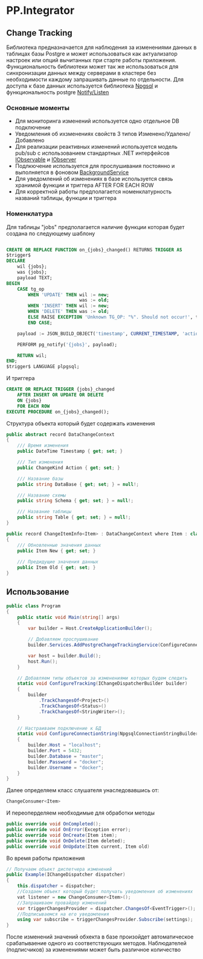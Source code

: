 # PP.Integrator
## Change Tracking

Библиотека предназначается для наблюдения за изменениями данных в таблицах базы Postgre и может использоваться как актуализатор настроек или опций вычитанных при старте работы приложения. Функциональность библиотеки может так же использоваться для синхронизации данных между серверами в кластере без необходимости каждому запрашивать данные по отдельности. Для доступа к базе данных используется библиотека [Npgsql](https://www.npgsql.org/index.html) и функциональность postgre [Notify/Listen](https://www.postgresql.org/docs/current/sql-notify.html)


### Основные моменты

 * Для мониторинга изменений используется одно отдельное DB подключение
 * Уведомления об ихзменениях свойств 3 типов Изменено/Удалено/Добавлено
 * Для реализации реактивных изменений используется модель pub/sub с использованием стандартных .NET интерфейсов [IObservable<T>](https://learn.microsoft.com/ru-ru/dotnet/api/system.iobservable-1?view=net-9.0) и [IObserver<T>](https://learn.microsoft.com/ru-ru/dotnet/api/system.iobserver-1?view=net-9.0)
 * Подлкючение используется для прослушивания постоянно и выполняется в фоновом [BackgroundService](https://learn.microsoft.com/ru-ru/dotnet/api/system.iobserver-1?view=net-9.0)
 * Для уведомлений об изменениях в базе используется связь хранимой функции и триггера AFTER FOR EACH ROW
 * Для корректной работы предполагается номенклатурность названий таблицы, функции и триггера
 
### Номенклатура 
Для таблицы "jobs" предполагается наличие функции которая будет создана по следующему шаблону

```sql

CREATE OR REPLACE FUNCTION on_{jobs}_changed() RETURNS TRIGGER AS
$trigger$
DECLARE
	wil {jobs};
	was {jobs};
	payload TEXT;
BEGIN
	CASE tg_op
		WHEN 'UPDATE' THEN wil := new;
						   was := old;
		WHEN 'INSERT' THEN wil := new;
		WHEN 'DELETE' THEN was := old;
		ELSE RAISE EXCEPTION 'Unknown TG_OP: "%". Should not occur!', tg_op;
		END CASE;

	payload := JSON_BUILD_OBJECT('timestamp', CURRENT_TIMESTAMP, 'action', LOWER(tg_op),'database',current_database(), 'schema', tg_table_schema, 'table', tg_table_name, 'new', TO_JSON(wil), 'old', TO_JSON(was));

	PERFORM pg_notify('{jobs}', payload);

	RETURN wil;
END;
$trigger$ LANGUAGE plpgsql;
```
И триггера
```sql
CREATE OR REPLACE TRIGGER {jobs}_changed
	AFTER INSERT OR UPDATE OR DELETE
	ON {jobs}
	FOR EACH ROW
EXECUTE PROCEDURE on_{jobs}_changed();
```


Структура объекта который будет содержать изменения
```csharp
public abstract record DataChangeContext
{
	/// Время изменения
	public DateTime Timestamp { get; set; }

	/// Тип изменения
	public ChangeKind Action { get; set; }

	/// Название базы
	public string DataBase { get; set; } = null!;

	/// Название схемы
	public string Schema { get; set; } = null!;

	/// Название таблицы
	public string Table { get; set; } = null!;
}

public record ChangeItemInfo<Item> : DataChangeContext where Item : class
{	
	/// Обновленные значения данных	
	public Item New { get; set; }
	
	/// Предидущие значения данных	
	public Item Old { get; set; }
}
```

## Использование

```csharp
public class Program
{
	public static void Main(string[] args)
	{
		var builder = Host.CreateApplicationBuilder();

		// Добавляем прослушивание
		builder.Services.AddPostgreChangeTrackingService(ConfigureConnectionString, ConfigureTracking);

		var host = builder.Build();
		host.Run();
	}

	// Добавляем типы объектов за изменениями которых будем следить
	static void ConfigureTracking(IChangeDispatcherBuilder builder)
	{
		builder
			.TrackChangesOf<Project>()
			.TrackChangesOf<Status>()
			.TrackChangesOf<StringWriter>();
	}

	// Настраиваем подключение к БД
	static void ConfigureConnectionString(NpgsqlConnectionStringBuilder builder)
	{
		builder.Host = "localhost";
		builder.Port = 5432;
		builder.Database = "master";
		builder.Password = "docker";
		builder.Username = "docker";
	}
}
```
Далее определяем класс слушателя унаследовавшись от:

```csharp
ChangeConsumer<Item>
```
И переоперделяем необходимые для обработки методы
```csharp
public override void OnCompleted();
public override void OnError(Exception error);
public override void OnCreate(Item item);
public override void OnDelete(Item deleted);
public override void OnUpdate(Item current, Item old)
```

Во время работы приложения

```csharp
// Получаем объект диспетчера изменений
public Example(IChangeDispatcher dispatcher)
{	
    this.dispatcher = dispatcher;
    //Создаем объект который будет получать уведомления об изменениях
    vat listener = new ChangeConsumer<Item>();
    //Запрашиваем провайдер изменений
    var triggerChangesProvider = dispatcher.ChangesOf<EventTrigger>();
    //Подписываемся на его уведомления
    using var subscribe = triggerChangesProvider.Subscribe(settings);
}
```
После изменений значений обхекта в базе произойдет автоматическое срабатываение одного из соответствующих методов.
Наблюдателей (подписчиков) за изменениями может быть различное количество
